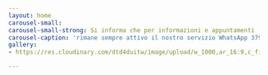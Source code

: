 ```yaml
---
layout: home
carousel-small: 
carousel-small-strong: Si informa che per informazioni e appuntamenti
carousel-caption: 'rimane sempre attivo il nostro servizio WhatsApp 379/1507510 '
gallery:
- https://res.cloudinary.com/dtd4duitw/image/upload/w_1000,ar_16:9,c_fill,g_auto,e_sharpen/v1567253002/viterbo/70215721_1441918852613190_8315255086775271424_o.jpg

---
```

